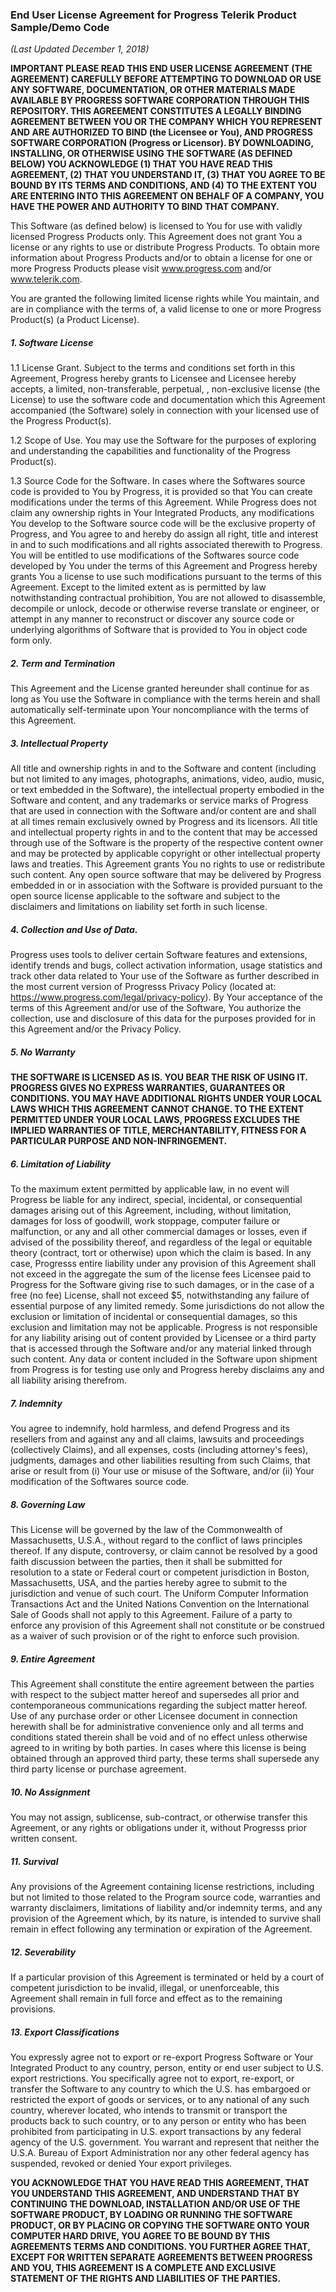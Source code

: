 ### End User License Agreement for Progress Telerik Product Sample/Demo Code

_(Last Updated December 1, 2018)_

**IMPORTANT PLEASE READ THIS END USER LICENSE AGREEMENT (THE AGREEMENT) CAREFULLY BEFORE ATTEMPTING TO DOWNLOAD OR USE ANY SOFTWARE, DOCUMENTATION, OR OTHER MATERIALS MADE AVAILABLE BY PROGRESS SOFTWARE CORPORATION THROUGH THIS REPOSITORY.  THIS AGREEMENT CONSTITUTES A LEGALLY BINDING AGREEMENT BETWEEN YOU OR THE COMPANY WHICH YOU REPRESENT AND ARE AUTHORIZED TO BIND (the Licensee or You), AND PROGRESS SOFTWARE CORPORATION (Progress or Licensor).  BY DOWNLOADING, INSTALLING, OR OTHERWISE USING THE SOFTWARE (AS DEFINED BELOW) YOU ACKNOWLEDGE (1) THAT YOU HAVE READ THIS AGREEMENT, (2) THAT YOU UNDERSTAND IT, (3) THAT YOU AGREE TO BE BOUND BY ITS TERMS AND CONDITIONS, AND (4) TO THE EXTENT YOU ARE ENTERING INTO THIS AGREEMENT ON BEHALF OF A COMPANY, YOU HAVE THE POWER AND AUTHORITY TO BIND THAT COMPANY.**  

This Software (as defined below) is licensed to You for use with validly licensed Progress Products only. This Agreement does not grant You a license or any rights to use or distribute Progress Products. To obtain more information about Progress Products and/or to obtain a license for one or more Progress Products please visit www.progress.com and/or www.telerik.com.

You are granted the following limited license rights while You maintain, and are in compliance with the terms of, a valid license to one or more Progress Product(s) (a Product License).

##### 1. Software License
1.1 License Grant. Subject to the terms and conditions set forth in this Agreement, Progress hereby grants to Licensee and Licensee hereby accepts, a limited, non-transferable, perpetual, , non-exclusive license (the License) to use the software code and documentation which this Agreement accompanied (the Software) solely in connection with your licensed use of the Progress Product(s). 

1.2 Scope of Use. You may use the Software for the purposes of exploring and understanding the capabilities and functionality of the Progress Product(s). 

1.3 Source Code for the Software. In cases where the Softwares source code is provided to You by Progress, it is provided so that You can create modifications under the terms of this Agreement. While Progress does not claim any ownership rights in Your Integrated Products, any modifications You develop to the Software source code will be the exclusive property of Progress, and You agree to and hereby do assign all right, title and interest in and to such modifications and all rights associated therewith to Progress. You will be entitled to use modifications of the Softwares source code developed by You under the terms of this Agreement and Progress hereby grants You a license to use such modifications pursuant to the terms of this Agreement. Except to the limited extent as is permitted by law notwithstanding contractual prohibition, You are not allowed to disassemble, decompile or unlock, decode or otherwise reverse translate or engineer, or attempt in any manner to reconstruct or discover any source code or underlying algorithms of Software that is provided to You in object code form only.

##### 2. Term and Termination

This Agreement and the License granted hereunder shall continue for as long as You use the Software in compliance with the terms herein and shall automatically self-terminate upon Your noncompliance with the terms of this Agreement. 

##### 3. Intellectual Property

All title and ownership rights in and to the Software and content (including but not limited to any images, photographs, animations, video, audio, music, or text embedded in the Software), the intellectual property embodied in the Software and content, and any trademarks or service marks of Progress that are used in connection with the Software and/or content are and shall at all times remain exclusively owned by Progress and its licensors. All title and intellectual property rights in and to the content that may be accessed through use of the Software is the property of the respective content owner and may be protected by applicable copyright or other intellectual property laws and treaties. This Agreement grants You no rights to use or redistribute such content. Any open source software that may be delivered by Progress embedded in or in association with the Software is provided pursuant to the open source license applicable to the software and subject to the disclaimers and limitations on liability set forth in such license. 

##### 4. Collection and Use of Data.

Progress uses tools to deliver certain Software features and extensions, identify trends and bugs, collect activation information, usage statistics and track other data related to Your use of the Software as further described in the most current version of Progresss Privacy Policy (located at: https://www.progress.com/legal/privacy-policy). By Your acceptance of the terms of this Agreement and/or use of the Software, You authorize the collection, use and disclosure of this data for the purposes provided for in this Agreement and/or the Privacy Policy.

##### 5. No Warranty

**THE SOFTWARE IS LICENSED AS IS. YOU BEAR THE RISK OF USING IT. PROGRESS GIVES NO EXPRESS WARRANTIES, GUARANTEES OR CONDITIONS. YOU MAY HAVE ADDITIONAL RIGHTS UNDER YOUR LOCAL LAWS WHICH THIS AGREEMENT CANNOT CHANGE. TO THE EXTENT PERMITTED UNDER YOUR LOCAL LAWS, PROGRESS EXCLUDES THE IMPLIED WARRANTIES OF TITLE, MERCHANTABILITY, FITNESS FOR A PARTICULAR PURPOSE AND NON-INFRINGEMENT.**

##### 6. Limitation of Liability

To the maximum extent permitted by applicable law, in no event will Progress be liable for any indirect, special, incidental, or consequential damages arising out of this Agreement, including, without limitation, damages for loss of goodwill, work stoppage, computer failure or malfunction, or any and all other commercial damages or losses, even if advised of the possibility thereof, and regardless of the legal or equitable theory (contract, tort or otherwise) upon which the claim is based. In any case, Progresss entire liability under any provision of this Agreement shall not exceed in the aggregate the sum of the license fees Licensee paid to Progress for the Software giving rise to such damages, or in the case of a free (no fee) License, shall not exceed $5, notwithstanding any failure of essential purpose of any limited remedy. Some jurisdictions do not allow the exclusion or limitation of incidental or consequential damages, so this exclusion and limitation may not be applicable. Progress is not responsible for any liability arising out of content provided by Licensee or a third party that is accessed through the Software and/or any material linked through such content. Any data or content included in the Software upon shipment from Progress is for testing use only and Progress hereby disclaims any and all liability arising therefrom. 

##### 7. Indemnity

You agree to indemnify, hold harmless, and defend Progress and its resellers from and against any and all claims, lawsuits and proceedings (collectively Claims), and all expenses, costs (including attorney's fees), judgments, damages and other liabilities resulting from such Claims, that arise or result from (i) Your use or misuse of the Software, and/or (ii) Your modification of the Softwares source code. 

##### 8. Governing Law

This License will be governed by the law of the Commonwealth of Massachusetts, U.S.A., without regard to the conflict of laws principles thereof. If any dispute, controversy, or claim cannot be resolved by a good faith discussion between the parties, then it shall be submitted for resolution to a state or Federal court or competent jurisdiction in Boston, Massachusetts, USA, and the parties hereby agree to submit to the jurisdiction and venue of such court. The Uniform Computer Information Transactions Act and the United Nations Convention on the International Sale of Goods shall not apply to this Agreement. Failure of a party to enforce any provision of this Agreement shall not constitute or be construed as a waiver of such provision or of the right to enforce such provision.

##### 9. Entire Agreement

This Agreement shall constitute the entire agreement between the parties with respect to the subject matter hereof and supersedes all prior and contemporaneous communications regarding the subject matter hereof. Use of any purchase order or other Licensee document in connection herewith shall be for administrative convenience only and all terms and conditions stated therein shall be void and of no effect unless otherwise agreed to in writing by both parties. In cases where this license is being obtained through an approved third party, these terms shall supersede any third party license or purchase agreement.

##### 10. No Assignment

You may not assign, sublicense, sub-contract, or otherwise transfer this Agreement, or any rights or obligations under it, without Progresss prior written consent.

##### 11. Survival

Any provisions of the Agreement containing license restrictions, including but not limited to those related to the Program source code, warranties and warranty disclaimers, limitations of liability and/or indemnity terms, and any provision of the Agreement which, by its nature, is intended to survive shall remain in effect following any termination or expiration of the Agreement.

##### 12. Severability
If a particular provision of this Agreement is terminated or held by a court of competent jurisdiction to be invalid, illegal, or unenforceable, this Agreement shall remain in full force and effect as to the remaining provisions. 

##### 13. Export Classifications

You expressly agree not to export or re-export Progress Software or Your Integrated Product to any country, person, entity or end user subject to U.S. export restrictions. You specifically agree not to export, re-export, or transfer the Software to any country to which the U.S. has embargoed or restricted the export of goods or services, or to any national of any such country, wherever located, who intends to transmit or transport the products back to such country, or to any person or entity who has been prohibited from participating in U.S. export transactions by any federal agency of the U.S. government. You warrant and represent that neither the U.S.A. Bureau of Export Administration nor any other federal agency has suspended, revoked or denied Your export privileges.

**YOU ACKNOWLEDGE THAT YOU HAVE READ THIS AGREEMENT, THAT YOU UNDERSTAND THIS AGREEMENT, AND UNDERSTAND THAT BY CONTINUING THE DOWNLOAD, INSTALLATION AND/OR USE OF THE SOFTWARE PRODUCT, BY LOADING OR RUNNING THE SOFTWARE PRODUCT, OR BY PLACING OR COPYING THE SOFTWARE ONTO YOUR COMPUTER HARD DRIVE, YOU AGREE TO BE BOUND BY THIS AGREEMENTS TERMS AND CONDITIONS. YOU FURTHER AGREE THAT, EXCEPT FOR WRITTEN SEPARATE AGREEMENTS BETWEEN PROGRESS AND YOU, THIS AGREEMENT IS A COMPLETE AND EXCLUSIVE STATEMENT OF THE RIGHTS AND LIABILITIES OF THE PARTIES.**
